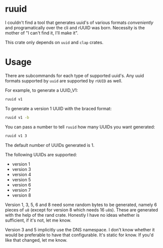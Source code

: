 # ruuid

I couldn't find a tool that generates uuid's of various formats _conveniently_ and programatically over the cli and rUUID was born. Necessity is the mother of "I can't find it, I'll make it".

This crate only depends on `uuid` and `clap` crates.

# Usage

There are subcommands for each type of supported uuid's. Any uuid formats supported by `uuid` are supported by `rUUID` as well.

For example, to generate a UUID_V1:

```bash
ruuid v1
```

To generate a version 1 UUID with the braced format:

```bash
ruuid v1 -b
```

You can pass a number to tell `ruuid` how many UUIDs you want generated:

```bash
ruuid v1 3
```

The default number of UUIDs generated is 1.

The following UUIDs are supported:

- version 1
- version 3
- version 4
- version 5
- version 6
- version 7
- version 8

Version 1, 3, 5, 6 and 8 need some random bytes to be generated, namely 6 pieces of `u8` (except for version 8 which needs 16 `u8`s).
These are generated with the help of the rand crate. Honestly I have no ideas whether is sufficient, if it's not, let me know.

Version 3 and 5 implicitly use the DNS namespace. I don't know whether it would be preferable to have that configurable. It's static for know.
If you'd like that changed, let me know.
